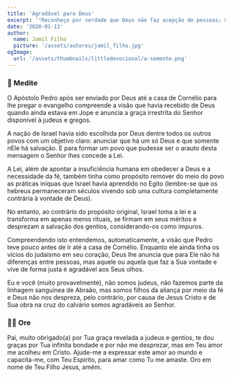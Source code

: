 ```yaml
---
title: 'Agradável para Deus'
excerpt: '"Reconheço por verdade que Deus não faz acepção de pessoas; mas que lhe é agradável aquele que, em qualquer nação, o teme e faz o que é justo" – Atos 10.34,35'
date: '2020-01-13'
author:
  name: Jamil Filho
  picture: '/assets/autores/jamil_filho.jpg'
ogImage:
  url: '/assets/thumbnails/littledevocional/a-semente.png'
---
```


### 📖 Medite

O Apóstolo Pedro após ser enviado por Deus até a casa de Cornélio para lhe pregar o evangelho compreende a visão que havia recebido de Deus quando ainda estava em Jope e anuncia a graça irrestrita do Senhor disponível à judeus e gregos.

A nação de Israel havia sido escolhida por Deus dentre todos os outros povos com um objetivo claro: anunciar que há um só Deus e que somente nEle há salvação. E para formar um povo que pudesse ser o arauto desta mensagem o Senhor lhes concede a Lei.

A Lei, além de apontar a insuficiência humana em obedecer a Deus e a necessidade da fé, também tinha como propósito remover do meio do povo as práticas iníquas que Israel havia aprendido no Egito (lembre-se que os hebreus permaneceram séculos vivendo sob uma cultura completamente contrária à vontade de Deus).

No entanto, ao contrário do propósito original, Israel toma a lei e a transforma em apenas meros rituais, se firmam em seus méritos e desprezam a salvação dos gentios, considerando-os como impuros.

Compreendendo isto entendemos, automaticamente, a visão que Pedro teve pouco antes de ir até a casa de Cornélio. Enquanto ele ainda tinha os vícios do judaísmo em seu coração, Deus lhe anuncia que para Ele não há diferenças entre pessoas, mas aquele ou aquela que faz a Sua vontade e vive de forma justa é agradável aos Seus olhos.

Eu e você (muito provavelmente), não somos judeus, não fazemos parte da linhagem sanguínea de Abraão, mas somos filhos da aliança por meio da fé e Deus não nos despreza, pelo contrário, por causa de Jesus Cristo e de Sua obra na cruz do calvário somos agradáveis ao Senhor.

### 🙏🏻 Ore

Pai, muito obrigado(a) por Tua graça revelada a judeus e gentios, te dou graças por Tua infinita bondade e por não me desprezar, mas em Teu amor me acolheu em Cristo. Ajude-me a expressar este amor ao mundo e capacita-me, com Teu Espírito, para amar como Tu me amaste. Oro em nome de Teu Filho Jesus, amém.